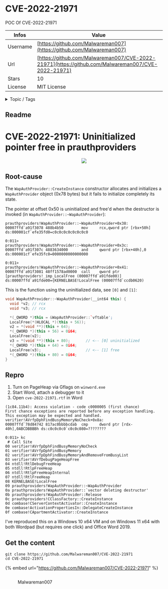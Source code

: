 # CVE-2022-21971

POC Of CVE-2022-21971 

| Infos    | Value                                                              |
| -------- | -------------------------------------------------------------------|
| Username | [https://github.com/Malwareman007](https://github.com/Malwareman007) |
| Url      | [https://github.com/Malwareman007/CVE-2022-21971](https://github.com/Malwareman007/CVE-2022-21971)                                               |
| Stars    | 10                                                          |
| License  | MIT License                                                        |

<details>

<summary>Topic / Tags</summary>

* cve* cve-2022-21971* microsoftword* pointer* prauthproviders* security* vulnerability

</details>

## Readme

# CVE-2022-21971: Uninitialized pointer free in prauthproviders

<p align='center'>
<img src='pics/cve-2022-21971.gif'>
</p>

## Root-cause

The `WapAuthProvider::CreateInstance` constructor allocates and initializes a `WapAuthProvider` object (0x78 bytes) but it fails to initialize completely its state.

The pointer at offset 0x50 is uninitialized and free'd when the destructor is invoked (in `WapAuthProvider::~WapAuthProvider`):

```
prauthproviders!WapAuthProvider::~WapAuthProvider+0x38:
00007ffd`a91f3078 488b4b50        mov     rcx,qword ptr [rbx+50h] ds:000001cf`efe35fd0=c0c0c0c0c0c0c0c0

0:011> 
prauthproviders!WapAuthProvider::~WapAuthProvider+0x3c:
00007ffd`a91f307c 4883634000      and     qword ptr [rbx+40h],0 ds:000001cf`efe35fc0=0000000000000000

0:011> 
prauthproviders!WapAuthProvider::~WapAuthProvider+0x41:
00007ffd`a91f3081 48ff1578ad0000  call    qword ptr [prauthproviders!_imp_LocalFree (00007ffd`a91fde00)] ds:00007ffd`a91fde00={KERNELBASE!LocalFree (00007ffd`ccdb0620)
```

This is the function using the uninitialized data, see `[0]` and `[1]`:

```c++
void WapAuthProvider::~WapAuthProvider(__int64 this) {
  void *v2; // rcx
  void *v3; // rcx

  *(_QWORD *)this = &WapAuthProvider::`vftable';
  LocalFree(*(HLOCAL *)(this + 56));
  v2 = *(void **)(this + 64);
  *(_QWORD *)(this + 56) = 0i64;
  LocalFree(v2);
  v3 = *(void **)(this + 80);       // <-- [0] uninitialized
  *(_QWORD *)(this + 64) = 0i64;
  LocalFree(v3);                    // <-- [1] free
  *(_QWORD *)(this + 80) = 0i64;
}
```

## Repro

1. Turn on PageHeap via Gflags on `winword.exe`
1. Start Word, attach a debugger to it
1. Open `cve-2022-21971.rtf` in Word

```
(1c84.11b4): Access violation - code c0000005 (first chance)
First chance exceptions are reported before any exception handling.
This exception may be expected and handled.
verifier!AVrfpDphFindBusyMemoryNoCheck+0x8a:
00007ffd`78d84742 817ac0bbbbcdab  cmp     dword ptr [rdx-40h],0ABCDBBBBh ds:c0c0c0c0`c0c0c080=????????

0:011> kc
 # Call Site
00 verifier!AVrfpDphFindBusyMemoryNoCheck
01 verifier!AVrfpDphFindBusyMemory
02 verifier!AVrfpDphFindBusyMemoryAndRemoveFromBusyList
03 verifier!AVrfDebugPageHeapFree
04 ntdll!RtlDebugFreeHeap
05 ntdll!RtlpFreeHeap
06 ntdll!RtlpFreeHeapInternal
07 ntdll!RtlFreeHeap
08 KERNELBASE!LocalFree
09 prauthproviders!WapAuthProvider::~WapAuthProvider
0a prauthproviders!WapAuthProvider::`vector deleting destructor'
0b prauthproviders!WapAuthProvider::Release
0c prauthproviders!CClassFactory::CreateInstance
0d combase!CServerContextActivator::CreateInstance
0e combase!ActivationPropertiesIn::DelegateCreateInstance
0f combase!CApartmentActivator::CreateInstance
```

I've reproduced this on a Windows 10 x64 VM and on Windows 11 x64 with both Wordpad (but requires one click) and Office Word 2019.



## Get the content

```
git clone https://github.com/Malwareman007/CVE-2022-21971
cd CVE-2022-21971
```

{% embed url="https://github.com/Malwareman007/CVE-2022-21971" %}

<figure><img src="https://avatars.githubusercontent.com/u/86009160?v=4" alt=""><figcaption><p>Malwareman007</p></figcaption></figure>
